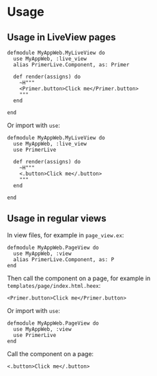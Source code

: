 # Usage

## Usage in LiveView pages

```
defmodule MyAppWeb.MyLiveView do
  use MyAppWeb, :live_view
  alias PrimerLive.Component, as: Primer

  def render(assigns) do
    ~H"""
    <Primer.button>Click me</Primer.button>
    """
  end

end
```

Or import with `use`:

```
defmodule MyAppWeb.MyLiveView do
  use MyAppWeb, :live_view
  use PrimerLive

  def render(assigns) do
    ~H"""
    <.button>Click me</.button>
    """
  end

end
```

## Usage in regular views

In view files, for example in `page_view.ex`:

```
defmodule MyAppWeb.PageView do
  use MyAppWeb, :view
  alias PrimerLive.Component, as: P
end
```

Then call the component on a page, for example in `templates/page/index.html.heex`:

```
<Primer.button>Click me</Primer.button>
```

Or import with `use`:

```
defmodule MyAppWeb.PageView do
  use MyAppWeb, :view
  use PrimerLive
end
```

Call the component on a page:

```
<.button>Click me</.button>
```
